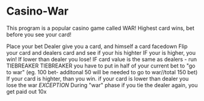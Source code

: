 # Casino-War
This program is a popular casino game called WAR! Highest card wins, bet before you see your card!

Place your bet
Dealer give you a card, and himself a card facedown
Flip your card and dealers card and see if your his highter
IF your is higher, you win! If lower than dealer you lose!
IF card value is the same as dealers - run TIEBREAKER
TIEBREAKER you have to put in half of your current bet to "go to war" (eg. 100 bet- additonal 50 will be needed to go to war//total 150 bet)
If your card is highter, than you win. if your card is lower than dealer you lose the war
*EXCEPTION* During "war" phase if you tie the dealer again, you get paid out 10x
